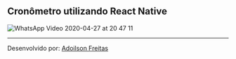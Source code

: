 ## Cronômetro utilizando React Native


![WhatsApp Video 2020-04-27 at 20 47 11](https://user-images.githubusercontent.com/56658900/80432428-969f1200-88ca-11ea-977b-558487822a37.gif)











-----------------------------------------------------------------------------------------------------------------------------
Desenvolvido por: [Adoilson Freitas](https://www.linkedin.com/in/adoilson-freitas-98b154172/)
